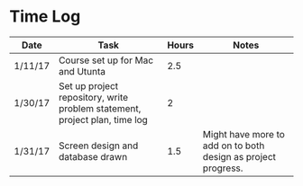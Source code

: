 # Time Log

| Date | Task | Hours | Notes|
|------|------|-------|------|
| 1/11/17 | Course set up for Mac and Utunta| 2.5 | |
| 1/30/17 | Set up project repository, write problem statement, project plan, time log | 2 | |
| 1/31/17 |Screen design and database drawn| 1.5 | Might have more to add on to both design as project progress. |
